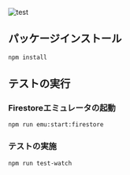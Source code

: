 ![test](https://github.com/rightcode/firestore-security-rules-test_custom-function/workflows/test/badge.svg?branch=master)

## パッケージインストール
```bash
npm install
```

## テストの実行
### Firestoreエミュレータの起動
```bash
npm run emu:start:firestore
```
### テストの実施
```bash
npm run test-watch
```